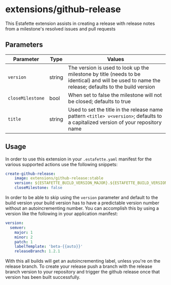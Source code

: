 # extensions/github-release

This Estafette extension assists in creating a release with release notes from a milestone's resolved issues and pull requests

## Parameters

| Parameter         | Type     | Values |
| ----------------- | -------- | ------ |
| `version`         | string   | The version is used to look up the milestone by title (needs to be identical) and will be used to name the release; defaults to the build version |
| `closeMilestone`  | bool     | When set to false the milestone will not be closed; defaults to true |
| `title`           | string   | Used to set the title in the release name pattern `<title> v<version>`; defaults to a capitalized version of your repository name |

## Usage

In order to use this extension in your `.estafette.yaml` manifest for the various supported actions use the following snippets:

```yaml
create-github-release:
    image: extensions/github-release:stable
    version: ${ESTAFETTE_BUILD_VERSION_MAJOR}.${ESTAFETTE_BUILD_VERSION_MINOR}.0
    closeMilestone: false
```

In order to be able to skip using the `version` parameter and default to the build version your build version has to have a predictable version number without an autoincrementing number. You can accomplish this by using a version like the following in your application manifest:

```yaml
version:
  semver:
    major: 1
    minor: 2
    patch: 1
    labelTemplate: 'beta-{{auto}}'
    releaseBranch: 1.2.1
```

With this all builds will get an autoincrementing label, unless you're on the release branch. To create your release push a branch with the release branch version to your repository and trigger the github release once that version has been built successfully.